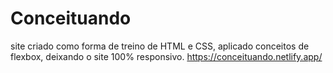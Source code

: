 # Conceituando

site criado como forma de treino de HTML e CSS, aplicado conceitos de flexbox, deixando o site 100% responsivo.
https://conceituando.netlify.app/
